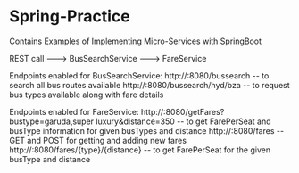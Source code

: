 # Spring-Practice
Contains Examples of Implementing Micro-Services with SpringBoot

REST call --->  BusSearchService ---> FareService

Endpoints enabled for BusSearchService:
http://<IP>:8080/bussearch           -- to search all bus routes available
http://<IP>:8080/bussearch/hyd/bza   -- to request bus types available along with fare details

Endpoints enabled for FareService:
http://<IP>:8080/getFares?bustype=garuda,super luxury&distance=350  -- to get FarePerSeat and busType information for given busTypes and distance
http://<IP>:8080/fares                                              -- GET and POST for getting and adding new fares
http://<IP>:8080/fares/{type}/{distance}                            -- to get FarePerSeat for the given busType and distance
